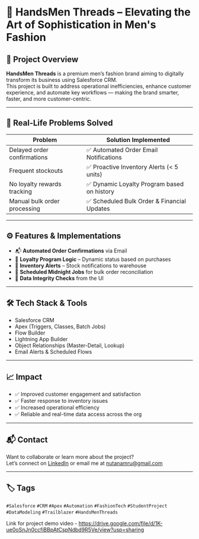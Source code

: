 # 👔 HandsMen Threads – Elevating the Art of Sophistication in Men's Fashion

## 📌 Project Overview

**HandsMen Threads** is a premium men’s fashion brand aiming to digitally transform its business using Salesforce CRM.  
This project is built to address operational inefficiencies, enhance customer experience, and automate key workflows — making the brand smarter, faster, and more customer-centric.

---

## 🧩 Real-Life Problems Solved

| Problem                            | Solution Implemented                         |
|------------------------------------|----------------------------------------------|
| Delayed order confirmations        | ✅ Automated Order Email Notifications        |
| Frequent stockouts                 | ✅ Proactive Inventory Alerts (< 5 units)     |
| No loyalty rewards tracking        | ✅ Dynamic Loyalty Program based on history   |
| Manual bulk order processing       | ✅ Scheduled Bulk Order & Financial Updates   |

---

## ⚙️ Features & Implementations

- 📬 **Automated Order Confirmations** via Email  
- 🎯 **Loyalty Program Logic** – Dynamic status based on purchases  
- 🔔 **Inventory Alerts** – Stock notifications to warehouse  
- 🌙 **Scheduled Midnight Jobs** for bulk order reconciliation  
- 🔐 **Data Integrity Checks** from the UI  

---

## 🛠️ Tech Stack & Tools

- Salesforce CRM  
- Apex (Triggers, Classes, Batch Jobs)  
- Flow Builder  
- Lightning App Builder  
- Object Relationships (Master-Detail, Lookup)  
- Email Alerts & Scheduled Flows  

---

## 📈 Impact

- ✅ Improved customer engagement and satisfaction  
- ✅ Faster response to inventory issues  
- ✅ Increased operational efficiency  
- ✅ Reliable and real-time data access across the org  

---

## 📬 Contact

Want to collaborate or learn more about the project?  
Let’s connect on [LinkedIn](https://www.linkedin.com/in/nutanamru/) or email me at nutanamru@gmail.com

---

## 🏷 Tags

`#Salesforce` `#CRM` `#Apex` `#Automation` `#FashionTech` `#StudentProject` `#DataModeling` `#Trailblazer` `#HandsMenThreads`

Link for project demo video - 
https://drive.google.com/file/d/1K-ue0oSnJn0ccfiBBpAtCspNdbd9R5Ve/view?usp=sharing
